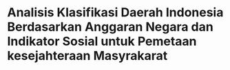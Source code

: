 # Analisis Klasifikasi Daerah Indonesia Berdasarkan Anggaran Negara dan Indikator Sosial untuk Pemetaan kesejahteraan Masyrakarat
